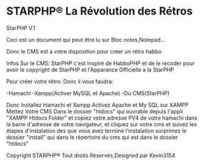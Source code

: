 STARPHP® La Révolution des Rétros 
=================

StarPHP V.1

Ceci est un document qui peut être lu sur Bloc notes,Notepad...

Donc le CMS est a votre disposition pour créer un rétro habbo

Infos Sur le CMS:
StarPHP c'est inspiré de HabboPHP et de le recoder pour avoir le copyright de StarPHP et l'Apparance Officielle a la StarPHP

Pour créer votre rétro:
Donc il vous faudra:

-Hamachi
-Xampp(Activer MySQL et Apache)
-Du CMS(StarPHP)

Donc Installez Hamachi et Xampp
Activez Apache et My SQL sur XAMPP 
Mettez Votre CMS Dans le dossier "htdocs" qui ouvrable depuis l'appli "XAMPP Htdocs Folder" et copiez votre adresse PV4 de votre hamachi dans la barre d'adresse de votre navigateur,
et cliquez sur votre cms et suivez les étapes d'instalation 
des que vous avez terminé l'instalation surprimez le dossier "install" qui dans le répertoire du cms qui est dans le dossier "htdocs"

Copyright STARPHP® Tout droits Réservés,Designed par Kevin3154
